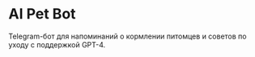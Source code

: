 # AI Pet Bot

Telegram-бот для напоминаний о кормлении питомцев и советов по уходу с поддержкой GPT-4.